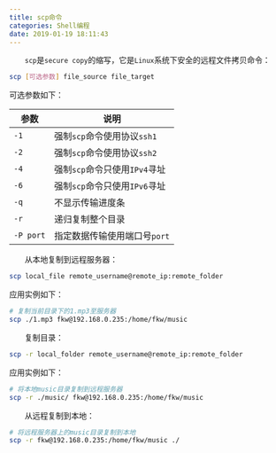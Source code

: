 ```yaml
---
title: scp命令
categories: Shell编程
date: 2019-01-19 18:11:43
---
```

&emsp;&emsp;`scp`是`secure copy`的缩写，它是`Linux`系统下安全的远程文件拷贝命令：<!--more-->

``` bash
scp [可选参数] file_source file_target
```

可选参数如下：

参数      | 说明
----------|-----
`-1`      | 强制`scp`命令使用协议`ssh1`
`-2`      | 强制`scp`命令使用协议`ssh2`
`-4`      | 强制`scp`命令只使用`IPv4`寻址
`-6`      | 强制`scp`命令只使用`IPv6`寻址
`-q`      | 不显示传输进度条
`-r`      | 递归复制整个目录
`-P port` | 指定数据传输使用端口号`port`

&emsp;&emsp;从本地复制到远程服务器：

``` bash
scp local_file remote_username@remote_ip:remote_folder
```

应用实例如下：

``` bash
# 复制当前目录下的1.mp3至服务器
scp ./1.mp3 fkw@192.168.0.235:/home/fkw/music
```

&emsp;&emsp;复制目录：

``` bash
scp -r local_folder remote_username@remote_ip:remote_folder
```

应用实例如下：

``` bash
# 将本地music目录复制到远程服务器
scp -r ./music/ fkw@192.168.0.235:/home/fkw/music
```

&emsp;&emsp;从远程复制到本地：

``` bash
# 将远程服务器上的music目录复制到本地
scp -r fkw@192.168.0.235:/home/fkw/music ./
```